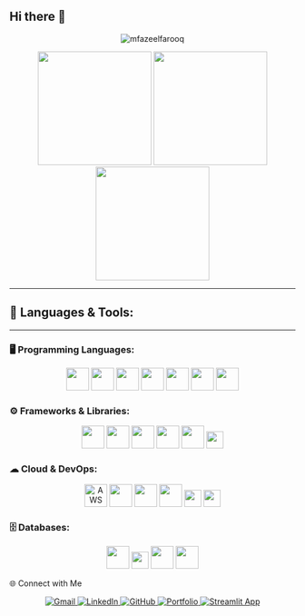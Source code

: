 ## Hi there 👋
<p align="center">
  <img src="https://komarev.com/ghpvc/?username=mfazeelfarooq&label=Profile%20Views&color=blueviolet&style=flat" alt="mfazeelfarooq" />
</p>
<p align="center">
  <img src="https://github-readme-stats.vercel.app/api?username=mfazeelfarooq&show_icons=true&theme=tokyonight" height="200"/>
  <img src="https://github-readme-stats.vercel.app/api/top-langs/?username=mfazeelfarooq&layout=compact&theme=tokyonight" height="200"/>
  <img src="https://streak-stats.demolab.com?user=mfazeelfarooq&theme=tokyonight" height="200"/>
</p>

---

## 🧰 Languages & Tools:



---
### 🖥 Programming Languages:
<p align="center">
  <img src="https://cdn.jsdelivr.net/gh/devicons/devicon/icons/python/python-original.svg" height="40"/>
  <img src="https://cdn.jsdelivr.net/gh/devicons/devicon/icons/javascript/javascript-original.svg" height="40"/>
  <img src="https://cdn.jsdelivr.net/gh/devicons/devicon/icons/typescript/typescript-original.svg" height="40"/>
  <img src="https://cdn.jsdelivr.net/gh/devicons/devicon/icons/php/php-original.svg" height="40"/>
  <img src="https://cdn.jsdelivr.net/gh/devicons/devicon/icons/cplusplus/cplusplus-original.svg" height="40"/>
  <img src="https://cdn.jsdelivr.net/gh/devicons/devicon/icons/html5/html5-original.svg" height="40"/>
  <img src="https://cdn.jsdelivr.net/gh/devicons/devicon/icons/css3/css3-original.svg" height="40"/>
</p>

### ⚙ Frameworks & Libraries:
<p align="center">
  <img src="https://cdn.jsdelivr.net/gh/devicons/devicon/icons/django/django-plain.svg" height="40"/>
  <img src="https://cdn.jsdelivr.net/gh/devicons/devicon/icons/nextjs/nextjs-original.svg" height="40"/>
  <img src="https://cdn.jsdelivr.net/gh/devicons/devicon/icons/react/react-original.svg" height="40"/>
  <img src="https://cdn.jsdelivr.net/gh/devicons/devicon/icons/nodejs/nodejs-original.svg" height="40"/>
  <img src="https://cdn.jsdelivr.net/gh/devicons/devicon/icons/bootstrap/bootstrap-original.svg" height="40"/>
  <img src="https://img.shields.io/badge/Tailwind_CSS-38B2AC?style=flat&logo=tailwind-css&logoColor=white" height="30"/>
</p>

### ☁ Cloud & DevOps:
<p align="center">
  <img src="https://cdn.jsdelivr.net/gh/devicons/devicon/icons/amazonwebservices/amazonwebservices-original-wordmark.svg" height="40" title="AWS"/>
  <img src="https://cdn.jsdelivr.net/gh/devicons/devicon/icons/docker/docker-original.svg" height="40"/>
  <img src="https://cdn.jsdelivr.net/gh/devicons/devicon/icons/git/git-original.svg" height="40"/>
  <img src="https://cdn.jsdelivr.net/gh/devicons/devicon/icons/github/github-original.svg" height="40"/>
  <img src="https://img.shields.io/badge/Netlify-00C7B7?style=flat&logo=netlify&logoColor=white" height="30"/>
  <img src="https://img.shields.io/badge/Vercel-000000?style=flat&logo=vercel&logoColor=white" height="30"/>
</p>


### 🗄 Databases:
<p align="center">
  <img src="https://cdn.jsdelivr.net/gh/devicons/devicon/icons/mongodb/mongodb-original.svg" height="40"/>
  <img src="https://img.shields.io/badge/Supabase-3ECF8E?style=flat&logo=supabase&logoColor=white" height="30"/>
  <img src="https://cdn.jsdelivr.net/gh/devicons/devicon/icons/postgresql/postgresql-original.svg" height="40"/>
  <img src="https://cdn.jsdelivr.net/gh/devicons/devicon/icons/mysql/mysql-original.svg" height="40"/>
</p>


🌐 Connect with Me
<p align="center"> <a href="mailto:me.fazeel.farooq@gmail.com" target="_blank"> <img src="https://img.shields.io/badge/Gmail-D14836?style=flat&logo=gmail&logoColor=white" alt="Gmail"/> </a> <a href="https://www.linkedin.com/in/mfazeelfarooq" target="_blank"> <img src="https://img.shields.io/badge/LinkedIn-0077B5?style=flat&logo=linkedin&logoColor=white" alt="LinkedIn"/> </a> <a href="https://github.com/mfazeelfarooq" target="_blank"> <img src="https://img.shields.io/badge/GitHub-181717?style=flat&logo=github&logoColor=white" alt="GitHub"/> </a> <a href="https://fazeelportfolio.netlify.app/" target="_blank"> <img src="https://img.shields.io/badge/Portfolio-000000?style=flat&logo=vercel&logoColor=white" alt="Portfolio"/> </a> <a href="https://nlppro.streamlit.app/" target="_blank"> <img src="https://img.shields.io/badge/Live App-FF4B4B?style=flat&logo=streamlit&logoColor=white" alt="Streamlit App"/> </a> </p>
